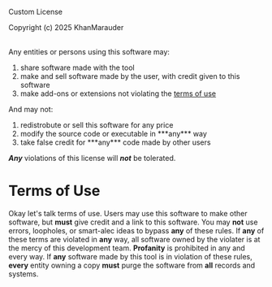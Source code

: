 Custom License

Copyright (c) 2025 KhanMarauder

</br>
Any entities or persons using this software may:
<ol>
  <li>share software made with the tool</li>
  <li>make and sell software made by the user, with credit given to this software</li>
  <li>make add-ons or extensions not violating the <a href="https://github.com/KhanMarauder/Jompatibility/edit/main/LICENSE#terms-of-use">terms of use</a></li>
</ol>
And may not:
<ol>
  <li>redistrobute or sell this software for any price</li>
  <li>modify the source code or executable in ***any*** way</li>
  <li>take false credit for ***any*** code made by other users</li>
</ol>

***Any*** violations of this license will ***not*** be tolerated.

<h1>Terms of Use</h1>
<p>Okay let's talk terms of use. Users may use this software to make other software, but <strong>must</strong> give credit and a link to this software. You may <strong>not</strong> use errors, loopholes, or smart-alec ideas to bypass <strong>any</strong> of these rules. If <strong>any</strong> of these terms are violated in <strong>any</strong> way, all software owned by the violater is at the mercy of this development team. <strong>Profanity</strong> is prohibited in any and every way. If <strong>any</strong> software made by this tool is in violation of these rules, <strong>every</strong> entity owning a copy <strong>must</strong> purge the software from <strong>all</strong> records and systems.</p>

